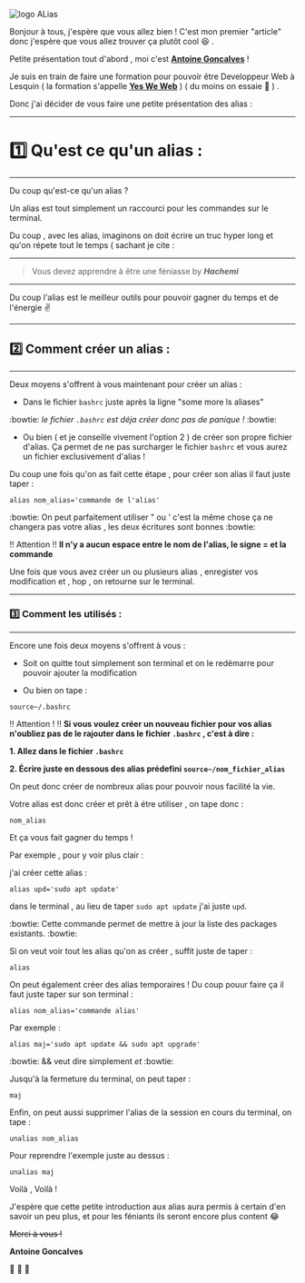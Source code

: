 ![logo ALias](https://upload.wikimedia.org/wikipedia/commons/thumb/a/ad/Alias_logo.svg/220px-Alias_logo.svg.png)

Bonjour à tous, j'espère que vous allez bien ! C'est mon premier "article" donc j'espère que vous allez trouver ça plutôt cool :satisfied: .

Petite présentation tout d'abord , moi c'est [**Antoine Goncalves**](https://github.com/Antoine-Goncalves) !

Je suis en train de faire une formation pour pouvoir être Developpeur Web à Lesquin ( la formation s'appelle [**Yes We Web**](https://twitter.com/YesWeWebVT) ) ( du moins on essaie :grimacing: ) .

Donc j'ai décider de vous faire une petite présentation des alias :

-----

# :one: Qu'est ce qu'un alias :

----

Du coup qu'est-ce qu'un alias ?

Un alias est tout simplement un raccourci pour les commandes sur le terminal.

Du coup , avec les alias, imaginons on doit écrire un truc hyper long et qu'on répete tout le temps ( sachant je cite :

----

> Vous devez apprendre à être une féniasse by _**Hachemi**_

----

Du coup l'alias est le meilleur outils pour pouvoir gagner du temps et de l'énergie :v:

----

## :two: Comment créer un alias :

----

Deux moyens s'offrent à vous maintenant pour créer un alias :

* Dans le fichier `bashrc` juste après la ligne "some more ls aliases"

:bowtie: *le fichier `.bashrc` est déja créer donc pas de panique !* :bowtie:

* Ou bien ( et je conseille vivement l'option 2 ) de créer son propre fichier d'alias. Ça permet de ne pas surcharger le fichier `bashrc` et vous aurez un fichier exclusivement d'alias !

Du coup une fois qu'on as fait cette étape , pour créer son alias il faut juste taper :
```
alias nom_alias='commande de l'alias'
```

:bowtie: On peut parfaitement utiliser " ou ' c'est la même chose ça ne changera pas votre alias , les deux écritures sont bonnes :bowtie:

:bangbang: Attention :bangbang: **Il n'y a aucun espace entre le nom de l'alias, le signe = et la commande**

Une fois que vous avez créer un ou plusieurs alias , enregister vos modification et , hop , on retourne sur le terminal.

----

### :three: Comment les utilisés :

----

Encore une fois deux moyens s'offrent à vous :

* Soit on quitte tout simplement son terminal et on le redémarre pour pouvoir ajouter la modification

* Ou bien on tape :
```
source~/.bashrc
```

:bangbang: Attention ! :bangbang: **Si vous voulez créer un nouveau fichier pour vos alias n'oubliez pas de le rajouter dans le fichier `.bashrc` , c'est à dire :**

**1. Allez dans le fichier `.bashrc`**

**2. Écrire juste en dessous des alias prédefini `source~/nom_fichier_alias`**

On peut donc créer de nombreux alias pour pouvoir nous facilité la vie.

Votre alias est donc créer et prêt à étre utiliser , on tape donc :
```
nom_alias
```

Et ça vous fait gagner du temps !

Par exemple , pour y voir plus clair :

j'ai créer cette alias :
```
alias upd='sudo apt update'
```

dans le terminal , au lieu de taper `sudo apt update` j'ai juste `upd`.

:bowtie: Cette commande permet de mettre à jour la liste des packages existants. :bowtie:

Si on veut voir tout les alias qu'on as créer , suffit juste de taper :
```
alias
```

On peut également créer des alias temporaires ! Du coup pouur faire ça il faut juste taper sur son terminal :
```
alias nom_alias='commande alias'
```

Par exemple :
```
alias maj='sudo apt update && sudo apt upgrade'
```

:bowtie: && veut dire simplement *et* :bowtie:

Jusqu'à la fermeture du terminal, on peut taper :
```
maj
```

Enfin, on peut aussi supprimer l'alias de la session en cours du terminal, on tape :
```
unalias nom_alias
```

Pour reprendre l'exemple juste au dessus :
```
unalias maj
```

Voilà , Voilà !

J'espère que cette petite introduction aux alias aura permis à certain d'en savoir un peu plus, et pour les féniants ils seront encore plus content :joy:

~~Merci à vous !~~

**Antoine Goncalves**

:wave: :wave: :wave:

